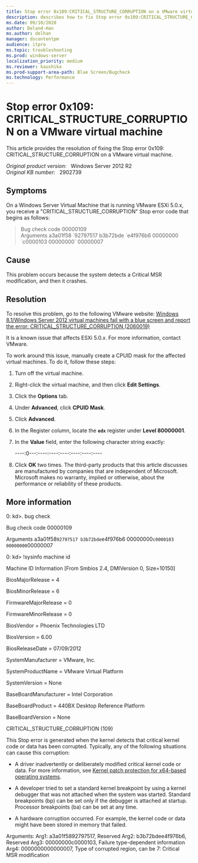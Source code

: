 ```yaml
---
title: Stop error 0x109:CRITICAL_STRUCTURE_CORRUPTION on a VMware virtual machine
description: describes how to fix Stop error 0x109:CRITICAL_STRUCTURE_CORRUPTION on a VMware virtual machine
ms.date: 09/10/2020
author: Deland-Han
ms.author: delhan 
manager: dscontentpm
audience: itpro
ms.topic: troubleshooting
ms.prod: windows-server
localization_priority: medium
ms.reviewer: kaushika
ms.prod-support-area-path: Blue Screen/Bugcheck
ms.technology: Performance
---
```

# Stop error 0x109: CRITICAL_STRUCTURE_CORRUPTION on a VMware virtual machine

This article provides the resolution of fixing the Stop error 0x109: CRITICAL_STRUCTURE_CORRUPTION on a VMware virtual machine.

_Original product version:_ &nbsp; Windows Server 2012 R2  
_Original KB number:_ &nbsp; 2902739

## Symptoms

On a Windows Server Virtual Machine that is running VMware ESXi 5.0.x, you receive a "CRITICAL_STRUCTURE_CORRUPTION" Stop error code that begins as follows:
>Bug check code 00000109  
Arguments a3a01f58 \`92797517 b3b72bde \`e4f976b6 00000000 \`c0000103 00000000` 00000007

## Cause

This problem occurs because the system detects a Critical MSR modification, and then it crashes.

## Resolution

To resolve this problem, go to the following VMware website: [Windows 8.1/Windows Server 2012 virtual machines fail with a blue screen and report the error: CRITICAL_STRUCTURE_CORRUPTION (2060019)](https://kb.vmware.com/s/article/2060019) 

It is a known issue that affects ESXi 5.0.x. For more information, contact VMware.

To work around this issue, manually create a CPUID mask for the affected virtual machines. To do it, follow these steps:

1. Turn off the virtual machine.
2. Right-click the virtual machine, and then click **Edit Settings**.
3. Click the **Options** tab.
4. Under **Advanced**, click **CPUID Mask**.
5. Click **Advanced**.
6. In the Register column, locate the **`edx`**  register under **Level 80000001**.
7. In the **Value** field, enter the following character string exactly:

   ----:0---:----:----:----:----:----:---- 

8. Click **OK** two times. The third-party products that this article discusses are manufactured by companies that are independent of Microsoft. Microsoft makes no warranty, implied or otherwise, about the performance or reliability of these products.

## More information

0: kd>. bug check

Bug check code 00000109

Arguments a3a01f58`92797517 b3b72bde`e4f976b6 00000000`c0000103 00000000`00000007

0: kd> !sysinfo machine id

Machine ID Information [From Smbios 2.4, DMIVersion 0, Size=10150]

BiosMajorRelease = 4

BiosMinorRelease = 6

FirmwareMajorRelease = 0

FirmwareMinorRelease = 0

BiosVendor = Phoenix Technologies LTD

BiosVersion = 6.00

BiosReleaseDate = 07/09/2012

SystemManufacturer = VMware, Inc.

SystemProductName = VMware Virtual Platform

SystemVersion = None

BaseBoardManufacturer = Intel Corporation

BaseBoardProduct = 440BX Desktop Reference Platform

BaseBoardVersion = None

CRITICAL_STRUCTURE_CORRUPTION (109)

This Stop error is generated when the kernel detects that critical kernel code or data has been corrupted. Typically, any of the following situations can cause this corruption:
- A driver inadvertently or deliberately modified critical kernel code or data. For more information, see [Kernel patch protection for x64-based operating systems](https://www.microsoft.com/whdc/driver/kernel/64bitPatching.mspx).

- A developer tried to set a standard kernel breakpoint by using a kernel debugger that was not attached when the system was started. Standard breakpoints (bp) can be set only if the debugger is attached at startup. Processor breakpoints (ba) can be set at any time.

- A hardware corruption occurred. For example, the kernel code or data might have been stored in memory that failed.

Arguments:
Arg1: a3a01f5892797517, Reserved
Arg2: b3b72bdee4f976b6, Reserved
Arg3: 00000000c0000103, Failure type-dependent information
Arg4: 0000000000000007, Type of corrupted region, can be 7: Critical MSR modification
